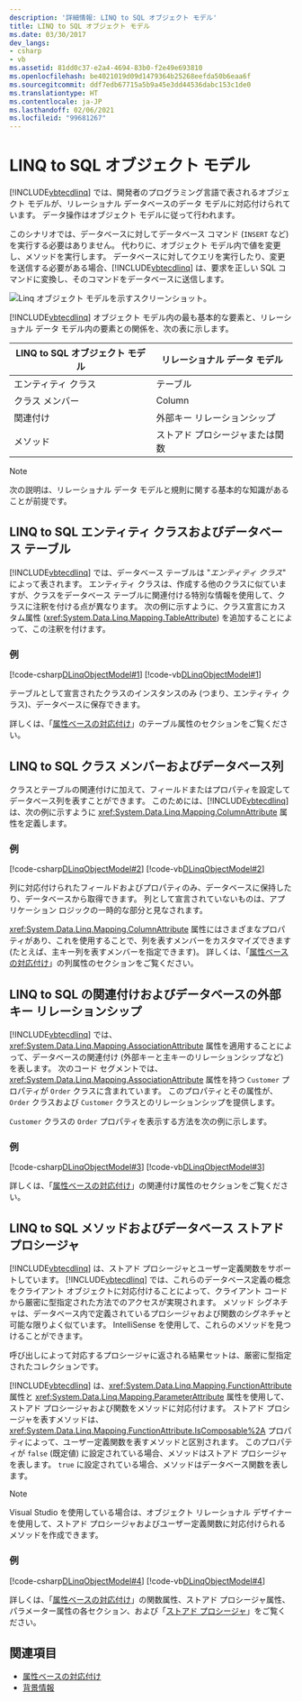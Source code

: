 ```yaml
---
description: '詳細情報: LINQ to SQL オブジェクト モデル'
title: LINQ to SQL オブジェクト モデル
ms.date: 03/30/2017
dev_langs:
- csharp
- vb
ms.assetid: 81dd0c37-e2a4-4694-83b0-f2e49e693810
ms.openlocfilehash: be4021019d09d1479364b25268eefda50b6eaa6f
ms.sourcegitcommit: ddf7edb67715a5b9a45e3dd44536dabc153c1de0
ms.translationtype: HT
ms.contentlocale: ja-JP
ms.lasthandoff: 02/06/2021
ms.locfileid: "99681267"
---
```

# <a name="the-linq-to-sql-object-model"></a>LINQ to SQL オブジェクト モデル

[!INCLUDE[vbtecdlinq](../../../../../../includes/vbtecdlinq-md.md)] では、開発者のプログラミング言語で表されるオブジェクト モデルが、リレーショナル データベースのデータ モデルに対応付けられています。 データ操作はオブジェクト モデルに従って行われます。  
  
 このシナリオでは、データベースに対してデータベース コマンド (`INSERT` など) を実行する必要はありません。 代わりに、オブジェクト モデル内で値を変更し、メソッドを実行します。 データベースに対してクエリを実行したり、変更を送信する必要がある場合、[!INCLUDE[vbtecdlinq](../../../../../../includes/vbtecdlinq-md.md)] は、要求を正しい SQL コマンドに変換し、そのコマンドをデータベースに送信します。  
  
 ![Linq オブジェクト モデルを示すスクリーンショット。](./media/the-linq-to-sql-object-model/linq-object-model-two-tier.png)  
  
 [!INCLUDE[vbtecdlinq](../../../../../../includes/vbtecdlinq-md.md)] オブジェクト モデル内の最も基本的な要素と、リレーショナル データ モデル内の要素との関係を、次の表に示します。  
  
|LINQ to SQL オブジェクト モデル|リレーショナル データ モデル|  
|------------------------------|---------------------------|  
|エンティティ クラス|テーブル|  
|クラス メンバー|Column|  
|関連付け|外部キー リレーションシップ|  
|メソッド|ストアド プロシージャまたは関数|  
  
> [!NOTE]
> 次の説明は、リレーショナル データ モデルと規則に関する基本的な知識があることが前提です。  
  
## <a name="linq-to-sql-entity-classes-and-database-tables"></a>LINQ to SQL エンティティ クラスおよびデータベース テーブル  

 [!INCLUDE[vbtecdlinq](../../../../../../includes/vbtecdlinq-md.md)] では、データベース テーブルは "*エンティティ クラス*" によって表されます。 エンティティ クラスは、作成する他のクラスに似ていますが、クラスをデータベース テーブルに関連付ける特別な情報を使用して、クラスに注釈を付ける点が異なります。 次の例に示すように、クラス宣言にカスタム属性 (<xref:System.Data.Linq.Mapping.TableAttribute>) を追加することによって、この注釈を付けます。  
  
### <a name="example"></a>例  

 [!code-csharp[DLinqObjectModel#1](../../../../../../samples/snippets/csharp/VS_Snippets_Data/DLinqObjectModel/cs/Program.cs#1)]
 [!code-vb[DLinqObjectModel#1](../../../../../../samples/snippets/visualbasic/VS_Snippets_Data/DLinqObjectModel/vb/Module1.vb#1)]  
  
 テーブルとして宣言されたクラスのインスタンスのみ (つまり、エンティティ クラス)、データベースに保存できます。  
  
 詳しくは、「[属性ベースの対応付け](attribute-based-mapping.md)」のテーブル属性のセクションをご覧ください。  
  
## <a name="linq-to-sql-class-members-and-database-columns"></a>LINQ to SQL クラス メンバーおよびデータベース列  

 クラスとテーブルの関連付けに加えて、フィールドまたはプロパティを設定してデータベース列を表すことができます。 このためには、[!INCLUDE[vbtecdlinq](../../../../../../includes/vbtecdlinq-md.md)] は、次の例に示すように <xref:System.Data.Linq.Mapping.ColumnAttribute> 属性を定義します。  
  
### <a name="example"></a>例  

 [!code-csharp[DLinqObjectModel#2](../../../../../../samples/snippets/csharp/VS_Snippets_Data/DLinqObjectModel/cs/Program.cs#2)]
 [!code-vb[DLinqObjectModel#2](../../../../../../samples/snippets/visualbasic/VS_Snippets_Data/DLinqObjectModel/vb/Module1.vb#2)]  
  
 列に対応付けられたフィールドおよびプロパティのみ、データベースに保持したり、データベースから取得できます。 列として宣言されていないものは、アプリケーション ロジックの一時的な部分と見なされます。  
  
 <xref:System.Data.Linq.Mapping.ColumnAttribute> 属性にはさまざまなプロパティがあり、これを使用することで、列を表すメンバーをカスタマイズできます (たとえば、主キー列を表すメンバーを指定できます)。 詳しくは、「[属性ベースの対応付け](attribute-based-mapping.md)」の列属性のセクションをご覧ください。  
  
## <a name="linq-to-sql-associations-and-database-foreign-key-relationships"></a>LINQ to SQL の関連付けおよびデータベースの外部キー リレーションシップ  

 [!INCLUDE[vbtecdlinq](../../../../../../includes/vbtecdlinq-md.md)] では、<xref:System.Data.Linq.Mapping.AssociationAttribute> 属性を適用することによって、データベースの関連付け (外部キーと主キーのリレーションシップなど) を表します。 次のコード セグメントでは、<xref:System.Data.Linq.Mapping.AssociationAttribute> 属性を持つ `Customer` プロパティが `Order` クラスに含まれています。 このプロパティとその属性が、`Order` クラスおよび `Customer` クラスとのリレーションシップを提供します。  
  
 `Customer` クラスの `Order` プロパティを表示する方法を次の例に示します。  
  
### <a name="example"></a>例  

 [!code-csharp[DLinqObjectModel#3](../../../../../../samples/snippets/csharp/VS_Snippets_Data/DLinqObjectModel/cs/northwind.cs#3)]
 [!code-vb[DLinqObjectModel#3](../../../../../../samples/snippets/visualbasic/VS_Snippets_Data/DLinqObjectModel/vb/northwind.vb#3)]  
  
 詳しくは、「[属性ベースの対応付け](attribute-based-mapping.md)」の関連付け属性のセクションをご覧ください。  
  
## <a name="linq-to-sql-methods-and-database-stored-procedures"></a>LINQ to SQL メソッドおよびデータベース ストアド プロシージャ  

 [!INCLUDE[vbtecdlinq](../../../../../../includes/vbtecdlinq-md.md)] は、ストアド プロシージャとユーザー定義関数をサポートしています。 [!INCLUDE[vbtecdlinq](../../../../../../includes/vbtecdlinq-md.md)] では、これらのデータベース定義の概念をクライアント オブジェクトに対応付けることによって、クライアント コードから厳密に型指定された方法でのアクセスが実現されます。 メソッド シグネチャは、データベース内で定義されているプロシージャおよび関数のシグネチャと可能な限りよく似ています。 IntelliSense を使用して、これらのメソッドを見つけることができます。  
  
 呼び出しによって対応するプロシージャに返される結果セットは、厳密に型指定されたコレクションです。  
  
 [!INCLUDE[vbtecdlinq](../../../../../../includes/vbtecdlinq-md.md)] は、<xref:System.Data.Linq.Mapping.FunctionAttribute> 属性と <xref:System.Data.Linq.Mapping.ParameterAttribute> 属性を使用して、ストアド プロシージャおよび関数をメソッドに対応付けます。 ストアド プロシージャを表すメソッドは、<xref:System.Data.Linq.Mapping.FunctionAttribute.IsComposable%2A> プロパティによって、ユーザー定義関数を表すメソッドと区別されます。 このプロパティが `false` (既定値) に設定されている場合、メソッドはストアド プロシージャを表します。 `true` に設定されている場合、メソッドはデータベース関数を表します。  
  
> [!NOTE]
> Visual Studio を使用している場合は、オブジェクト リレーショナル デザイナーを使用して、ストアド プロシージャおよびユーザー定義関数に対応付けられるメソッドを作成できます。  
  
### <a name="example"></a>例  

 [!code-csharp[DLinqObjectModel#4](../../../../../../samples/snippets/csharp/VS_Snippets_Data/DLinqObjectModel/cs/northwind.cs#4)]
 [!code-vb[DLinqObjectModel#4](../../../../../../samples/snippets/visualbasic/VS_Snippets_Data/DLinqObjectModel/vb/northwind.vb#4)]  
  
 詳しくは、「[属性ベースの対応付け](attribute-based-mapping.md)」の関数属性、ストアド プロシージャ属性、パラメーター属性の各セクション、および「[ストアド プロシージャ](stored-procedures.md)」をご覧ください。  
  
## <a name="see-also"></a>関連項目

- [属性ベースの対応付け](attribute-based-mapping.md)
- [背景情報](background-information.md)
